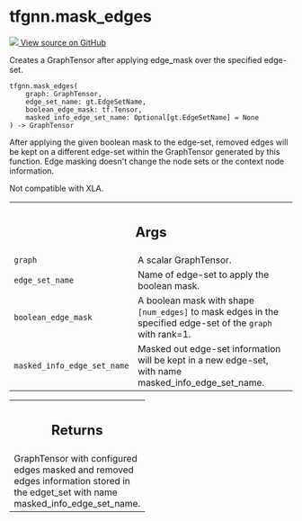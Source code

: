 # tfgnn.mask_edges

<!-- Insert buttons and diff -->

<a target="_blank" href="https://github.com/tensorflow/gnn/tree/master/tensorflow_gnn/graph/graph_tensor_ops.py#L229-L341">
<img src="https://www.tensorflow.org/images/GitHub-Mark-32px.png" /> View source
on GitHub </a>

Creates a GraphTensor after applying edge_mask over the specified edge-set.

<pre class="devsite-click-to-copy prettyprint lang-py tfo-signature-link">
<code>tfgnn.mask_edges(
    graph: GraphTensor,
    edge_set_name: gt.EdgeSetName,
    boolean_edge_mask: tf.Tensor,
    masked_info_edge_set_name: Optional[gt.EdgeSetName] = None
) -> GraphTensor
</code></pre>

<!-- Placeholder for "Used in" -->

After applying the given boolean mask to the edge-set, removed edges will be
kept on a different edge-set within the GraphTensor generated by this function.
Edge masking doesn't change the node sets or the context node information.

Not compatible with XLA.

<!-- Tabular view -->

 <table class="responsive fixed orange">
<colgroup><col width="214px"><col></colgroup>
<tr><th colspan="2"><h2 class="add-link">Args</h2></th></tr>

<tr>
<td>
<code>graph</code><a id="graph"></a>
</td>
<td>
A scalar GraphTensor.
</td>
</tr><tr>
<td>
<code>edge_set_name</code><a id="edge_set_name"></a>
</td>
<td>
Name of edge-set to apply the boolean mask.
</td>
</tr><tr>
<td>
<code>boolean_edge_mask</code><a id="boolean_edge_mask"></a>
</td>
<td>
A boolean mask with shape <code>[num_edges]</code> to mask edges in
the specified edge-set of the <code>graph</code> with rank=1.
</td>
</tr><tr>
<td>
<code>masked_info_edge_set_name</code><a id="masked_info_edge_set_name"></a>
</td>
<td>
Masked out edge-set information will be kept in a
new edge-set, with name masked_info_edge_set_name.
</td>
</tr>
</table>

<!-- Tabular view -->

 <table class="responsive fixed orange">
<colgroup><col width="214px"><col></colgroup>
<tr><th colspan="2"><h2 class="add-link">Returns</h2></th></tr>
<tr class="alt">
<td colspan="2">
GraphTensor with configured edges masked and removed edges information
stored in the edget_set with name masked_info_edge_set_name.
</td>
</tr>

</table>
